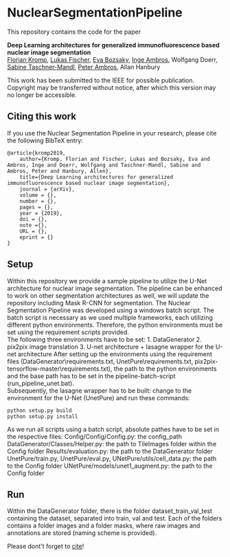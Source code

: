 # NuclearSegmentationPipeline

This repository contains the code for the paper

**Deep Learning architectures for generalized immunofluorescence based nuclear image segmentation**
<br>
[Florian Kromp](http://science.ccri.at/contact-us/contact-details/), [Lukas Fischer](https://www.scch.at/en/team/person_id/207), [Eva Bozsaky](http://science.ccri.at/contact-us/contact-details/), [Inge Ambros](http://science.ccri.at/contact-us/contact-details/), Wolfgang Doerr, [Sabine Taschner-Mandl](http://science.ccri.at/contact-us/contact-details/), [Peter Ambros](http://science.ccri.at/contact-us/contact-details/), Allan Hanbury

This work has been submitted to the IEEE for possible publication. Copyright may be transferred without notice, after which this version may no longer be accessible.

## Citing this work

If you use the Nuclear Segmentation Pipeline in your research, please cite the following BibTeX entry:

```
@article{kromp2019,
    author={Kromp, Florian and Fischer, Lukas and Bozsaky, Eva and Ambros, Inge and Doerr, Wolfgang and Taschner-Mandl, Sabine and Ambros, Peter and Hanbury, Allen},
    title={Deep Learning architectures for generalized immunofluorescence based nuclear image segmentation},
    journal = {arXiv},
    volume = {},
    number = {},
    pages = {},
    year = {2019},
    doi = {},
    note ={},
    URL = {},
    eprint = {}
}
```

## Setup
Within this repository we provide a sample pipeline to utilize the U-Net architecture for nuclear image segmentation. The pipeline can be enhanced to work on other segmentation architectures as well,
we will update the repository including Mask R-CNN for segmentation.
The Nuclear Segmentation Pipeline was developed using a windows batch script. The batch script is necessary as we used multiple frameworks, each utilizing different python environments.
Therefore, the python environments must be set using the requirement scripts provided. 
<br>The following three environments have to be set: 1. DataGenerator 2. pix2pix image translation 3. U-net architecture + lasagne wrapper for the U-net architecture
After setting up the environments using the requirement files (DataGenerator\requirements.txt, UnetPure\requirements.txt, pix2pix-tensorflow-master\requirements.txt), 
the path to the python environments and the base path has to be set in the pipeline-batch-script (run_pipeline_unet.bat).
<br>Subsequently, the lasagne wrapper has to be built: change to the environment for the U-Net (UnetPure) and run these commands:
```
python setup.py build
python setup.py install
```

As we run all scripts using a batch script, absolute pathes have to be set in the respective files: 
Config/Config/Config.py: the config_path
DataGenerator/Classes/Helper.py: the path to TileImages folder within the Config folder
Results/evaluation.py: the path to the DataGenerator folder
UnetPure/train.py, UnetPure/eval.py, UNetPure/utils/cell_data.py: the path to the Config folder
UNetPure/models/unet1_augment.py: the path to the Config folder

## Run 
Within the DataGenerator folder, there is the folder dataset_train_val_test containing the dataset, separated into train, val and test. 
Each of the folders contains a folder images and a folder masks, where raw images and annotations are stored (naming scheme is provided).

Please dont't forget to [cite](#citing-this-work)!